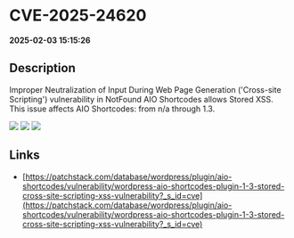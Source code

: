 # CVE-2025-24620

**2025-02-03 15:15:26**

## Description
Improper Neutralization of Input During Web Page Generation ('Cross-site Scripting') vulnerability in NotFound AIO Shortcodes allows Stored XSS. This issue affects AIO Shortcodes: from n/a through 1.3.

![](https://img.shields.io/static/v1?label=Score&message=7.1&color=red)
![](https://img.shields.io/static/v1?label=Severity&message=HIGH&color=red)
![](https://img.shields.io/static/v1?label=CWE&message=XSS&color=green)

## Links
- [https://patchstack.com/database/wordpress/plugin/aio-shortcodes/vulnerability/wordpress-aio-shortcodes-plugin-1-3-stored-cross-site-scripting-xss-vulnerability?_s_id=cve](https://patchstack.com/database/wordpress/plugin/aio-shortcodes/vulnerability/wordpress-aio-shortcodes-plugin-1-3-stored-cross-site-scripting-xss-vulnerability?_s_id=cve)
